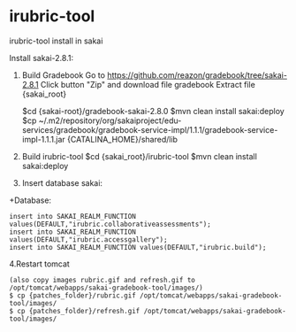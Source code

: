 irubric-tool
============

irubric-tool install in sakai

Install sakai-2.8.1:
1. Build Gradebook
	Go to https://github.com/reazon/gradebook/tree/sakai-2.8.1
	Click button "Zip" and download file gradebook
	Extract file {sakai_root}
	
	$cd {sakai-root}/gradebook-sakai-2.8.0
	$mvn clean install sakai:deploy
	$cp ~/.m2/repository/org/sakaiproject/edu-services/gradebook/gradebook-service-impl/1.1.1/gradebook-service-impl-1.1.1.jar {CATALINA_HOME}/shared/lib

2. Build irubric-tool
	$cd {sakai_root}/irubric-tool
	$mvn clean install sakai:deploy

        
3. Insert database sakai:

+Database:

	insert into SAKAI_REALM_FUNCTION values(DEFAULT,"irubric.collaborativeassessments");
	insert into SAKAI_REALM_FUNCTION values(DEFAULT,"irubric.accessgallery");
	insert into SAKAI_REALM_FUNCTION values(DEFAULT,"irubric.build");

4.Restart tomcat 

	(also copy images rubric.gif and refresh.gif to  /opt/tomcat/webapps/sakai-gradebook-tool/images/)
	$ cp {patches_folder}/rubric.gif /opt/tomcat/webapps/sakai-gradebook-tool/images/
	$ cp {patches_folder}/refresh.gif /opt/tomcat/webapps/sakai-gradebook-tool/images/
